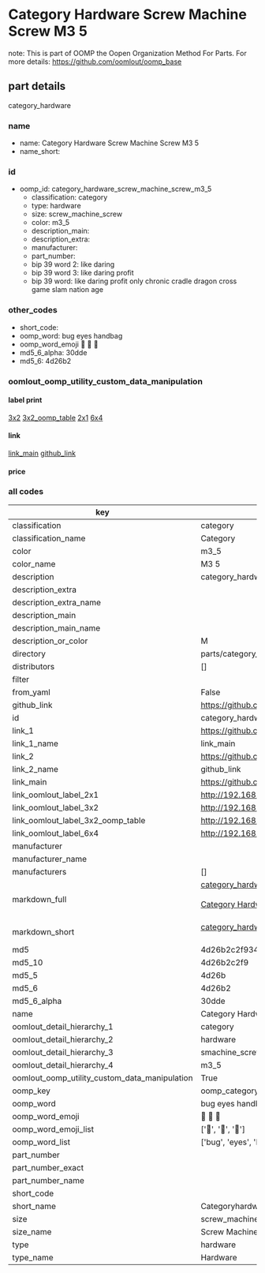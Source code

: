 # Category Hardware Screw Machine Screw M3 5  

note: This is part of OOMP the Oopen Organization Method For Parts. For more details: https://github.com/oomlout/oomp_base

##  part details



category_hardware

### name
* name: Category Hardware Screw Machine Screw M3 5
* name_short: 
### id
* oomp_id: category_hardware_screw_machine_screw_m3_5
  * classification: category
  * type: hardware
  * size: screw_machine_screw
  * color: m3_5
  * description_main: 
  * description_extra: 
  * manufacturer: 
  * part_number: 
  * bip 39 word 2: like daring
  * bip 39 word 3: like daring profit
  * bip 39 word: like daring profit only chronic cradle dragon cross game slam nation age

### other_codes
* short_code: 
* oomp_word: bug eyes handbag
* oomp_word_emoji :bug: :eyes: :handbag:
* md5_6_alpha: 30dde
* md5_6: 4d26b2






### oomlout_oomp_utility_custom_data_manipulation
#### label print
[3x2](http://192.168.1.245:1112/?label=oomp%2030dde)
[3x2_oomp_table](http://192.168.1.107:1112/?label=oomp%2030dde)
[2x1](http://192.168.1.242:1112/?label=oomp%2030dde)
[6x4](http://192.168.1.55:1112/?label=oomp%2030dde)    

#### link

[link_main](https://github.com/oomlout/oomlout_oomp_current_version_messy/tree/main/parts/category_hardware_screw_machine_screw_m3_5) [github_link](https://github.com/oomlout/oomlout_oomp_part_src/tree/main/parts/category_hardware_screw_machine_screw_m3_5)                             

#### price







### all codes 
| key | value |  
| --- | --- |  
| classification | category |  
| classification_name | Category |  
| color | m3_5 |  
| color_name | M3 5 |  
| description | category_hardware |  
| description_extra |  |  
| description_extra_name |  |  
| description_main |  |  
| description_main_name |  |  
| description_or_color | M  |  
| directory | parts/category_hardware_screw_machine_screw_m3_5 |  
| distributors | [] |  
| filter |  |  
| from_yaml | False |  
| github_link | https://github.com/oomlout/oomlout_oomp_part_src/tree/main/parts/category_hardware_screw_machine_screw_m3_5 |  
| id | category_hardware_screw_machine_screw_m3_5 |  
| link_1 | https://github.com/oomlout/oomlout_oomp_current_version_messy/tree/main/parts/category_hardware_screw_machine_screw_m3_5 |  
| link_1_name | link_main |  
| link_2 | https://github.com/oomlout/oomlout_oomp_part_src/tree/main/parts/category_hardware_screw_machine_screw_m3_5 |  
| link_2_name | github_link |  
| link_main | https://github.com/oomlout/oomlout_oomp_current_version_messy/tree/main/parts/category_hardware_screw_machine_screw_m3_5 |  
| link_oomlout_label_2x1 | http://192.168.1.242:1112/?label=oomp%2030dde |  
| link_oomlout_label_3x2 | http://192.168.1.245:1112/?label=oomp%2030dde |  
| link_oomlout_label_3x2_oomp_table | http://192.168.1.107:1112/?label=oomp%2030dde |  
| link_oomlout_label_6x4 | http://192.168.1.55:1112/?label=oomp%2030dde |  
| manufacturer |  |  
| manufacturer_name |  |  
| manufacturers | [] |  
| markdown_full | [category_hardware_screw_machine_screw_m3_5](https://github.com/oomlout/oomlout_oomp_current_version_messy/tree/main/parts/category_hardware_screw_machine_screw_m3_5)<br>[](https://github.com/oomlout/oomlout_oomp_current_version_messy/tree/main/parts/category_hardware_screw_machine_screw_m3_5)<br>[Category Hardware Screw Machine Screw M3 5](https://github.com/oomlout/oomlout_oomp_current_version_messy/tree/main/parts/category_hardware_screw_machine_screw_m3_5)<br><br> |  
| markdown_short | [category_hardware_screw_machine_screw_m3_5](https://github.com/oomlout/oomlout_oomp_current_version_messy/tree/main/parts/category_hardware_screw_machine_screw_m3_5)<br><br> |  
| md5 | 4d26b2c2f9340840c79439b1578de40d |  
| md5_10 | 4d26b2c2f9 |  
| md5_5 | 4d26b |  
| md5_6 | 4d26b2 |  
| md5_6_alpha | 30dde |  
| name | Category Hardware Screw Machine Screw M3 5 |  
| oomlout_detail_hierarchy_1 | category |  
| oomlout_detail_hierarchy_2 | hardware |  
| oomlout_detail_hierarchy_3 | smachine_screw |  
| oomlout_detail_hierarchy_4 | m3_5 |  
| oomlout_oomp_utility_custom_data_manipulation | True |  
| oomp_key | oomp_category_hardware_screw_machine_screw_m3_5 |  
| oomp_word | bug eyes handbag |  
| oomp_word_emoji | :bug: :eyes: :handbag: |  
| oomp_word_emoji_list | [':bug:', ':eyes:', ':handbag:'] |  
| oomp_word_list | ['bug', 'eyes', 'handbag'] |  
| part_number |  |  
| part_number_exact |  |  
| part_number_name |  |  
| short_code |  |  
| short_name | Categoryhardware |  
| size | screw_machine_screw |  
| size_name | Screw Machine Screw |  
| type | hardware |  
| type_name | Hardware |  
